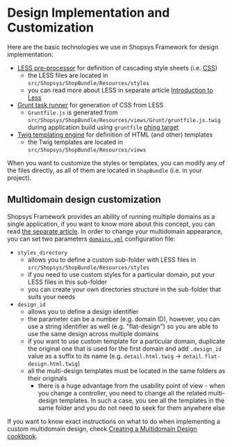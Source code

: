 # Design Implementation and Customization
Here are the basic technologies we use in Shopsys Framework for design implementation:
- [LESS pre-processor](http://lesscss.org/) for definition of cascading style sheets (i.e. [CSS](https://www.w3.org/Style/CSS/Overview.en.html))
    - the LESS files are located in `src/Shopsys/ShopBundle/Resources/styles`  
    - you can read more about LESS in separate article [Introduction to Less](./introduction-to-less.md)
- [Grunt task runner](https://gruntjs.com/) for generation of CSS from LESS
    - `Gruntfile.js` is generated from `src/Shopsys/ShopBundle/Resources/views/Grunt/gruntfile.js.twig` during application build using `gruntfile` [phing target](../introduction/console-commands-for-application-management-phing-targets.md)
- [Twig templating engine](https://twig.symfony.com/) for definition of HTML (and other) templates
    - the Twig templates are located in `src/Shopsys/ShopBundle/Resources/views`

When you want to customize the styles or templates, you can modify any of the files directly, as all of them are located in `ShopBundle` (i.e. in your project).

## Multidomain design customization
Shopsys Framework provides an ability of running multiple domains as a single application,
if you want to know more about this concept, you can read [the separate article](../introduction/domain-multidomain-multilanguage.md).
In order to change your multidomain appearance, you can set two parameters [`domains.yml`](/project-base/app/config/domains.yml) configuration file:
- `styles_directory`
    - allows you to define a custom sub-folder with LESS files in `src/Shopsys/ShopBundle/Resources/styles`
    - if you need to use custom styles for a particular domain, put your LESS files in this sub-folder
    - you can create your own directories structure in the sub-folder that suits your needs
- `design_id`
    - allows you to define a design identifier
    - the parameter can be a number (e.g. domain ID), however, you can use a string identifier as well (e.g. "flat-design") so you are able to use the same design across multiple domains
    - if you want to use custom template for a particular domain, duplicate the original one that is used for the first domain and add `.design_id` value as a suffix to its name (e.g. `detail.html.twig` -> `detail.flat-design.html.twig`)
    - all the multi-design templates must be located in the same folders as their originals
        - there is a huge advantage from the usability point of view - when you change a controller, you need to change all the related multi-design templates.
        In such a case, you see all the templates in the same folder and you do not need to seek for them anywhere else

If you want to know exact instructions on what to do when implementing a custom multidomain design, check [Creating a Multidomain Design cookbook](../cookbook/creating-a-multidomain-design.md).
